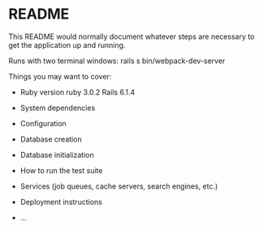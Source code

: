 # README

This README would normally document whatever steps are necessary to get the
application up and running.

Runs with two terminal windows:
rails s
bin/webpack-dev-server

Things you may want to cover:

* Ruby version
ruby 3.0.2
Rails 6.1.4

* System dependencies

* Configuration

* Database creation

* Database initialization

* How to run the test suite

* Services (job queues, cache servers, search engines, etc.)

* Deployment instructions

* ...
